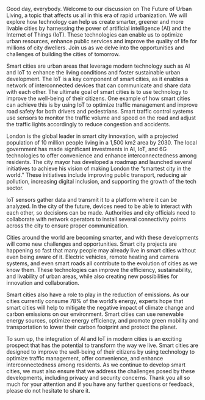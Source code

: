 Good day, everybody. Welcome to our discussion on The Future of Urban Living, a topic that affects us all in this era of rapid urbanization. We will explore how technology can help us create smarter, greener and more livable cities by harnessing the power of artificial intelligence (AI) and the Internet of Things (IoT). These technologies can enable us to optimize urban resources, enhance public services and improve the quality of life for millions of city dwellers. Join us as we delve into the opportunities and challenges of building the cities of tomorrow.

Smart cities are urban areas that leverage modern technology such as AI and IoT to enhance the living conditions and foster sustainable urban development. The IoT is a key component of smart cities, as it enables a network of interconnected devices that can communicate and share data with each other. The ultimate goal of smart cities is to use technology to improve the well-being of their citizens. One example of how smart cities can achieve this is by using IoT to optimize traffic management and improve road safety for both drivers and pedestrians. Smart traffic control systems use sensors to monitor the traffic volume and speed on the road and adjust the traffic lights accordingly to reduce congestion and accidents.

London is the global leader in smart city innovation, with a projected population of 10 million people living in a 1,500 km2 area by 2030. The local government has made significant investments in AI, IoT, and 6G technologies to offer convenience and enhance interconnectedness among residents. The city mayor has developed a roadmap and launched several initiatives to achieve his vision of making London the “smartest city in the world.” These initiatives include improving public transport, reducing air pollution, increasing digital inclusion, and supporting the growth of the tech sector.

IoT sensors gather data and transmit it to a platform where it can be analyzed. In the city of the future, devices need to be able to interact with each other, so decisions can be made. Authorities and city officials need to collaborate with network operators to install several connectivity points across the city to ensure proper communication.

Cities around the world are becoming smarter, and with these developments will come new challenges and opportunities. Smart city projects are happening so fast that many people may already live in smart cities without even being aware of it. Electric vehicles, remote heating and camera systems, and even smart roads all contribute to the evolution of cities as we know them. These technologies can improve the efficiency, sustainability, and livability of urban areas, while also creating new possibilities for innovation and collaboration.

Smart cities also have a role to play in the reduction of emissions. As our cities currently consume 78% of the world’s energy, experts hope that smart cities will help to mitigate the negative impact of climate change and carbon emissions on our environment. Smart cities can use renewable energy sources, optimize energy efficiency, and promote green mobility and transportation to lower their carbon footprint and protect the planet.

To sum up, the integration of AI and IoT in modern cities is an exciting prospect that has the potential to transform the way we live. Smart cities are designed to improve the well-being of their citizens by using technology to optimize traffic management, offer convenience, and enhance interconnectedness among residents. As we continue to develop smart cities, we must also ensure that we address the challenges posed by these developments, including privacy and security concerns. Thank you all so much for your attention and if you have any further questions or feedback, please do not hesitate to share it.
